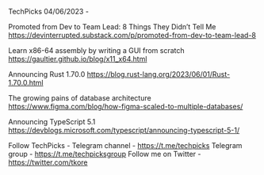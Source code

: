 TechPicks 04/06/2023 -

Promoted from Dev to Team Lead: 8 Things They Didn’t Tell Me
https://devinterrupted.substack.com/p/promoted-from-dev-to-team-lead-8

Learn x86-64 assembly by writing a GUI from scratch
https://gaultier.github.io/blog/x11_x64.html

Announcing Rust 1.70.0
https://blog.rust-lang.org/2023/06/01/Rust-1.70.0.html

The growing pains of database architecture
https://www.figma.com/blog/how-figma-scaled-to-multiple-databases/

Announcing TypeScript 5.1
https://devblogs.microsoft.com/typescript/announcing-typescript-5-1/

Follow TechPicks -
Telegram channel - https://t.me/techpicks
Telegram group - https://t.me/techpicksgroup
Follow me on Twitter - https://twitter.com/tkore